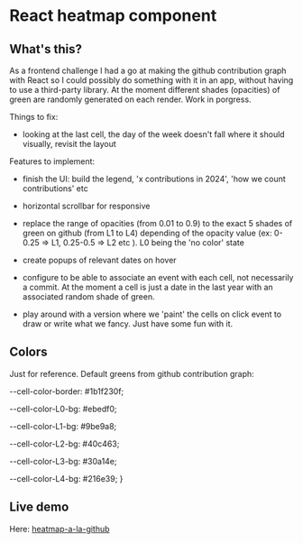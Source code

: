 # React heatmap component

## What's this?

As a frontend challenge I had a go at making the github contribution graph with
React so I could possibly do something with it in an app, without having to use
a third-party library. At the moment different shades (opacities) of green are
randomly generated on each render. Work in porgress.

Things to fix:

- looking at the last cell, the day of the week doesn't fall where it should
  visually, revisit the layout

Features to implement:

- finish the UI: build the legend, 'x contributions in 2024', 'how we count
  contributions' etc
- horizontal scrollbar for responsive
- replace the range of opacities (from 0.01 to 0.9) to the exact 5 shades of
  green on github (from L1 to L4) depending of the opacity value (ex: 0-0.25 =>
  L1, 0.25-0.5 => L2 etc ). L0 being the 'no color' state
- create popups of relevant dates on hover
- configure to be able to associate an event with each cell, not necessarily a
  commit. At the moment a cell is just a date in the last year with an
  associated random shade of green.

- play around with a version where we 'paint' the cells on click event to draw
  or write what we fancy. Just have some fun with it.

## Colors

Just for reference. Default greens from github contribution graph:

--cell-color-border: #1b1f230f;

--cell-color-L0-bg: #ebedf0;

--cell-color-L1-bg: #9be9a8;

--cell-color-L2-bg: #40c463;

--cell-color-L3-bg: #30a14e;

--cell-color-L4-bg: #216e39; }

## Live demo

Here: [heatmap-a-la-github](https://heatmap-a-la-github.netlify.app/)

